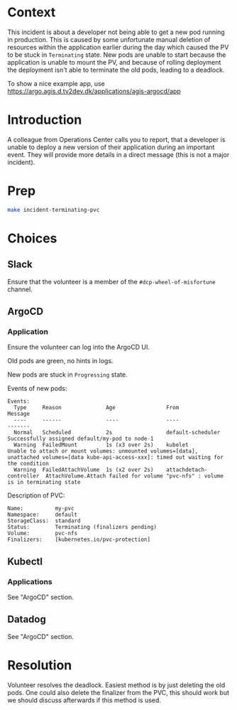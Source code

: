 # Context

This incident is about a developer not being able to get a new pod running in production. This is caused by some unfortunate manual deletion of resources within the application earlier during the day which caused the PV to be stuck in `Terminating` state. New pods are unable to start because the application is unable to mount the PV, and because of rolling deployment the deployment isn't able to terminate the old pods, leading to a deadlock.

To show a nice example app, use https://argo.agis.d.tv2dev.dk/applications/agis-argocd/app

# Introduction

A colleague from Operations Center calls you to report, that a developer is unable to deploy a new version of their application during an important event. They will provide more details in a direct message (this is not a major incident).

# Prep

```bash
make incident-terminating-pvc
```

# Choices

## Slack

Ensure that the volunteer is a member of the `#dcp-wheel-of-misfortune` channel.

## ArgoCD

### Application

Ensure the volunteer can log into the ArgoCD UI.

Old pods are green, no hints in logs.

New pods are stuck in `Progressing` state.

Events of new pods:

```
Events:
  Type     Reason              Age                From                     Message
  ----     ------              ----               ----                     -------
  Normal   Scheduled           2s                 default-scheduler        Successfully assigned default/my-pod to node-1
  Warning  FailedMount         1s (x3 over 2s)    kubelet                  Unable to attach or mount volumes: unmounted volumes=[data], unattached volumes=[data kube-api-access-xxx]: timed out waiting for the condition
  Warning  FailedAttachVolume  1s (x2 over 2s)    attachdetach-controller  AttachVolume.Attach failed for volume "pvc-nfs" : volume is in terminating state
```

Description of PVC:

```
Name:          my-pvc
Namespace:     default
StorageClass:  standard
Status:        Terminating (finalizers pending)
Volume:        pvc-nfs
Finalizers:    [kubernetes.io/pvc-protection]
```

## Kubectl

### Applications

See "ArgoCD" section.

## Datadog

See "ArgoCD" section.

# Resolution

Volunteer resolves the deadlock. Easiest method is by just deleting the old pods. One could also delete the finalizer from the PVC, this should work but we should discuss afterwards if this method is used.
